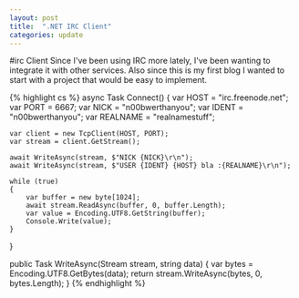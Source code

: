 ```yaml
---
layout: post
title:  ".NET IRC Client"
categories: update
---
```


#irc Client
Since I've been using IRC more lately, I've been wanting to integrate
it with other services. Also since this is my first blog I wanted to
start with a project that would be easy to implement.

{% highlight cs %}
async Task Connect()
{
	var HOST = "irc.freenode.net";
	var PORT = 6667;
	var NICK = "n00bwerthanyou";
	var IDENT = "n00bwerthanyou";
	var REALNAME = "realnamestuff";
	
	var client = new TcpClient(HOST, PORT);
	var stream = client.GetStream();

	await WriteAsync(stream, $"NICK {NICK}\r\n");
	await WriteAsync(stream, $"USER {IDENT} {HOST} bla :{REALNAME}\r\n");

	while (true)
	{
		var buffer = new byte[1024];
		await stream.ReadAsync(buffer, 0, buffer.Length);
		var value = Encoding.UTF8.GetString(buffer);
		Console.Write(value);
	}
}

public Task WriteAsync(Stream stream, string data)
{
	var bytes = Encoding.UTF8.GetBytes(data);
	return stream.WriteAsync(bytes, 0, bytes.Length);
}
{% endhighlight %}
